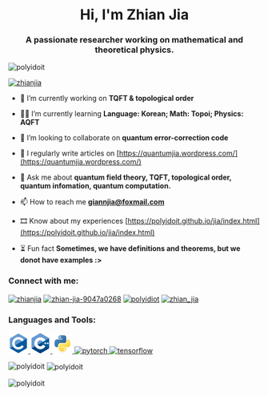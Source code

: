 <h1 align="center">Hi, I'm Zhian Jia</h1>
<h3 align="center">A passionate researcher working on mathematical and theoretical physics.</h3>

<p align="left"> <img src="https://komarev.com/ghpvc/?username=polyidoit&label=Profile%20views&color=0e75b6&style=flat" alt="polyidoit" /> </p>

<p align="left"> <a href="https://twitter.com/zhianjia" target="blank"><img src="https://img.shields.io/twitter/follow/zhianjia?logo=twitter&style=for-the-badge" alt="zhianjia" /></a> </p>

- 🔭 I’m currently working on **TQFT & topological order**

- 🙇🏼 I’m currently learning **Language: Korean; Math: Topoi; Physics: AQFT**

- 👯 I’m looking to collaborate on **quantum error-correction code**

- 📠 I regularly write articles on [https://quantumjia.wordpress.com/](https://quantumjia.wordpress.com/)

- 💬 Ask me about **quantum field theory, TQFT, topological order, quantum infomation, quantum computation.**

- 📫 How to reach me **giannjia@foxmail.com**

- 🎞️ Know about my experiences [https://polyidoit.github.io/jia/index.html](https://polyidoit.github.io/jia/index.html)

- ⏳ Fun fact **Sometimes, we have definitions and theorems, but we donot have examples :>**

<h3 align="left">Connect with me:</h3>
<p align="left">
<a href="https://twitter.com/zhianjia" target="blank"><img align="center" src="https://raw.githubusercontent.com/rahuldkjain/github-profile-readme-generator/master/src/images/icons/Social/twitter.svg" alt="zhianjia" height="30" width="40" /></a>
<a href="https://linkedin.com/in/zhian-jia-9047a0268" target="blank"><img align="center" src="https://raw.githubusercontent.com/rahuldkjain/github-profile-readme-generator/master/src/images/icons/Social/linked-in-alt.svg" alt="zhian-jia-9047a0268" height="30" width="40" /></a>
<a href="https://fb.com/polyidiot" target="blank"><img align="center" src="https://raw.githubusercontent.com/rahuldkjain/github-profile-readme-generator/master/src/images/icons/Social/facebook.svg" alt="polyidiot" height="30" width="40" /></a>
<a href="https://instagram.com/zhian_jia" target="blank"><img align="center" src="https://raw.githubusercontent.com/rahuldkjain/github-profile-readme-generator/master/src/images/icons/Social/instagram.svg" alt="zhian_jia" height="30" width="40" /></a>
</p>

<h3 align="left">Languages and Tools:</h3>
<p align="left"> <a href="https://www.cprogramming.com/" target="_blank" rel="noreferrer"> <img src="https://raw.githubusercontent.com/devicons/devicon/master/icons/c/c-original.svg" alt="c" width="40" height="40"/> </a> <a href="https://www.w3schools.com/cpp/" target="_blank" rel="noreferrer"> <img src="https://raw.githubusercontent.com/devicons/devicon/master/icons/cplusplus/cplusplus-original.svg" alt="cplusplus" width="40" height="40"/> </a> <a href="https://www.python.org" target="_blank" rel="noreferrer"> <img src="https://raw.githubusercontent.com/devicons/devicon/master/icons/python/python-original.svg" alt="python" width="40" height="40"/> </a> <a href="https://pytorch.org/" target="_blank" rel="noreferrer"> <img src="https://www.vectorlogo.zone/logos/pytorch/pytorch-icon.svg" alt="pytorch" width="40" height="40"/> </a> <a href="https://www.tensorflow.org" target="_blank" rel="noreferrer"> <img src="https://www.vectorlogo.zone/logos/tensorflow/tensorflow-icon.svg" alt="tensorflow" width="40" height="40"/> </a> </p>

<p><img align="left" src="https://github-readme-stats.vercel.app/api/top-langs?username=polyidoit&show_icons=true&locale=en&layout=compact" alt="polyidoit" /></p>

<p>&nbsp;<img align="center" src="https://github-readme-stats.vercel.app/api?username=polyidoit&show_icons=true&locale=en" alt="polyidoit" /></p>

<p><img align="center" src="https://github-readme-streak-stats.herokuapp.com/?user=polyidoit&" alt="polyidoit" /></p>
